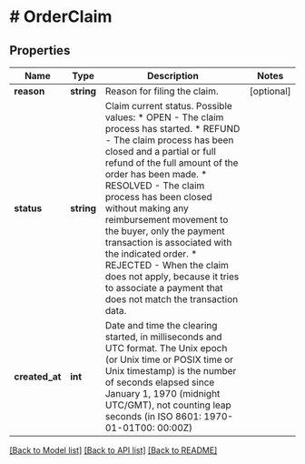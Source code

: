 # # OrderClaim

## Properties

Name | Type | Description | Notes
------------ | ------------- | ------------- | -------------
**reason** | **string** | Reason for filing the claim. | [optional]
**status** | **string** | Claim current status.      Possible values: * OPEN     - The claim process has started. * REFUND   - The claim process has been closed and a partial or full refund of the full amount of the order has been made. * RESOLVED - The claim process has been closed without making any reimbursement movement to the buyer, only the payment transaction is associated with the indicated order. * REJECTED - When the claim does not apply, because it tries to associate a payment that does not match the transaction data. |
**created_at** | **int** | Date and time the clearing started, in milliseconds and UTC format.      The Unix epoch (or Unix time or POSIX time or Unix timestamp) is the number of seconds elapsed since January 1, 1970 (midnight UTC/GMT), not counting leap seconds (in ISO 8601: 1970-01-01T00: 00:00Z) |

[[Back to Model list]](../../README.md#models) [[Back to API list]](../../README.md#endpoints) [[Back to README]](../../README.md)
